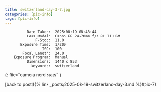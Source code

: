 ```yaml
---
title: switzerland-day-3-7.jpg
categories: [pic-info]
tags: [pic-info]
---
```


```text
          Date Taken:  2025:08:19 08:48:44
          Lens Model:  Canon EF 24-70mm f/2.8L II USM
              F-Stop:  11.0
       Exposure Time:  1/200
                 ISO:  100
        Focal Length:  24.0
    Exposure Program:  Manual
          Dimensions:  1440 x 853
            keywords:  switzerland
```
{: file="camera nerd stats" }

[back to post]({% link _posts/2025-08-19-switzerland-day-3.md %}#pic-7)